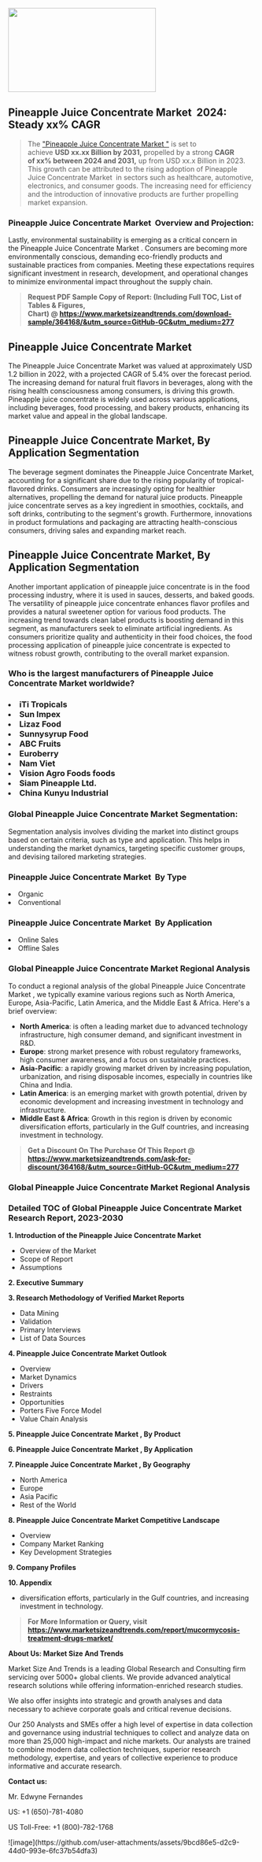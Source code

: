 <p><img class="alignnone size-medium wp-image-20088" src="https://ffe5etoiles.com/wp-content/uploads/2024/12/MST1-300x171.png" alt="" width="300" height="171" /></p><h2 id="ember46" class="ember-view reader-text-block__heading-2">Pineapple Juice Concentrate Market &nbsp;2024: Steady&nbsp;xx% CAGR</h2><blockquote id="ember47" class="ember-view reader-text-block__blockquote">The&nbsp;<a class="app-aware-link " href="https://www.marketsizeandtrends.com/download-sample/364168/&utm_source=GitHub-GC&utm_medium=277" target="_blank" data-test-app-aware-link="">"Pineapple Juice Concentrate Market "</a>&nbsp;is set to achieve&nbsp;<strong>USD&nbsp;xx.xx&nbsp;Billion by 2031,</strong>&nbsp;propelled by a strong&nbsp;<strong>CAGR of&nbsp;xx% between 2024 and 2031,</strong>&nbsp;up from USD xx.x Billion in 2023. This growth can be attributed to the rising adoption of&nbsp;Pineapple Juice Concentrate Market &nbsp;in sectors such as healthcare, automotive, electronics, and consumer goods. The increasing need for efficiency and the introduction of innovative products are further propelling market expansion.</blockquote><h3 id="ember48" class="ember-view reader-text-block__heading-3">Pineapple Juice Concentrate Market &nbsp;Overview and Projection:</h3><p id="ember49" class="ember-view reader-text-block__paragraph">Lastly, environmental sustainability is emerging as a critical concern in the&nbsp;Pineapple Juice Concentrate Market . Consumers are becoming more environmentally conscious, demanding eco-friendly products and sustainable practices from companies. Meeting these expectations requires significant investment in research, development, and operational changes to minimize environmental impact throughout the supply chain.</p><blockquote id="ember50" class="ember-view reader-text-block__blockquote"><strong>Request PDF Sample Copy of Report: (Including Full TOC, List of Tables &amp; Figures, Chart)&nbsp;@&nbsp;<strong><a href="https://www.marketsizeandtrends.com/download-sample/364168/&utm_source=GitHub-GC&utm_medium=277" target="_blank">https://www.marketsizeandtrends.com/download-sample/364168/&utm_source=GitHub-GC&utm_medium=277</a></strong></strong></blockquote><h3 class=""> <h2>Pineapple Juice Concentrate Market</h2><p>The Pineapple Juice Concentrate Market was valued at approximately USD 1.2 billion in 2022, with a projected CAGR of 5.4% over the forecast period. The increasing demand for natural fruit flavors in beverages, along with the rising health consciousness among consumers, is driving this growth. Pineapple juice concentrate is widely used across various applications, including beverages, food processing, and bakery products, enhancing its market value and appeal in the global landscape.</p><h2>Pineapple Juice Concentrate Market, By Application Segmentation</h2><p>The beverage segment dominates the Pineapple Juice Concentrate Market, accounting for a significant share due to the rising popularity of tropical-flavored drinks. Consumers are increasingly opting for healthier alternatives, propelling the demand for natural juice products. Pineapple juice concentrate serves as a key ingredient in smoothies, cocktails, and soft drinks, contributing to the segment's growth. Furthermore, innovations in product formulations and packaging are attracting health-conscious consumers, driving sales and expanding market reach.</p><h2>Pineapple Juice Concentrate Market, By Application Segmentation</h2><p>Another important application of pineapple juice concentrate is in the food processing industry, where it is used in sauces, desserts, and baked goods. The versatility of pineapple juice concentrate enhances flavor profiles and provides a natural sweetener option for various food products. The increasing trend towards clean label products is boosting demand in this segment, as manufacturers seek to eliminate artificial ingredients. As consumers prioritize quality and authenticity in their food choices, the food processing application of pineapple juice concentrate is expected to witness robust growth, contributing to the overall market expansion.</p></h3><h3 id="" class="">Who is the largest manufacturers of&nbsp;Pineapple Juice Concentrate Market  worldwide?</h3><h3 class=""></Li><Li>iTi Tropicals</Li><Li> Sun Impex</Li><Li> Lizaz Food</Li><Li> Sunnysyrup Food</Li><Li> ABC Fruits</Li><Li> Euroberry</Li><Li> Nam Viet</Li><Li> Vision Agro Foods foods</Li><Li> Siam Pineapple Ltd.</Li><Li> China Kunyu Industrial</h3><h3 id="ember53" class="ember-view reader-text-block__heading-3">Global&nbsp;Pineapple Juice Concentrate Market  Segmentation:</h3><p id="ember54" class="ember-view reader-text-block__paragraph">Segmentation analysis involves dividing the market into distinct groups based on certain criteria, such as type and application. This helps in understanding the market dynamics, targeting specific customer groups, and devising tailored marketing strategies.</p><h3 id="" class="">Pineapple Juice Concentrate Market &nbsp;By Type</h3><p></Li><Li>Organic</Li><Li> Conventional</p><h3 id="" class="">Pineapple Juice Concentrate Market &nbsp;By Application</h3><p class=""></Li><Li>Online Sales</Li><Li> Offline Sales</p><h3 id="ember62" class="ember-view reader-text-block__heading-3">Global Pineapple Juice Concentrate Market  Regional Analysis</h3><p id="ember63" class="ember-view reader-text-block__paragraph">To conduct a regional analysis of the global Pineapple Juice Concentrate Market , we typically examine various regions such as North America, Europe, Asia-Pacific, Latin America, and the Middle East &amp; Africa. Here's a brief overview:</p><ul><li><strong>North America</strong>: is often a leading market due to advanced technology infrastructure, high consumer demand, and significant investment in R&amp;D.</li><li><strong>Europe</strong>: strong market presence with robust regulatory frameworks, high consumer awareness, and a focus on sustainable practices.</li><li><strong>Asia-Pacific</strong>: a rapidly growing market driven by increasing population, urbanization, and rising disposable incomes, especially in countries like China and India.</li><li><strong>Latin America</strong>: is an emerging market with growth potential, driven by economic development and increasing investment in technology and infrastructure.</li><li><strong>Middle East &amp; Africa</strong>: Growth in this region is driven by economic diversification efforts, particularly in the Gulf countries, and increasing investment in technology.</li></ul><blockquote id="ember61" class="ember-view reader-text-block__blockquote"><strong>Get a Discount On The Purchase Of This Report @ <strong><a href="https://html-cleaner.com/" target="">https://www.marketsizeandtrends.com/ask-for-discount/364168/&utm_source=GitHub-GC&utm_medium=277</a></strong></strong></blockquote><h3 id="ember62" class="ember-view reader-text-block__heading-3">Global Pineapple Juice Concentrate Market  Regional Analysis</h3><h3 id="" class="">Detailed TOC of Global Pineapple Juice Concentrate Market  Research Report, 2023-2030</h3><p id="" class=""><strong>1. Introduction of the Pineapple Juice Concentrate Market </strong></p><ul><li>Overview of the Market</li><li>Scope of Report</li><li>Assumptions</li></ul><p id="" class=""><strong>2. Executive Summary</strong></p><p id="" class=""><strong>3. Research Methodology of Verified Market Reports</strong></p><ul><li>Data Mining</li><li>Validation</li><li>Primary Interviews</li><li>List of Data Sources</li></ul><p id="" class=""><strong>4. Pineapple Juice Concentrate Market  Outlook</strong></p><ul><li>Overview</li><li>Market Dynamics</li><li>Drivers</li><li>Restraints</li><li>Opportunities</li><li>Porters Five Force Model</li><li>Value Chain Analysis</li></ul><p id="" class=""><strong>5. Pineapple Juice Concentrate Market , By Product</strong></p><p id="" class=""><strong>6. Pineapple Juice Concentrate Market , By Application</strong></p><p id="" class=""><strong>7. Pineapple Juice Concentrate Market , By Geography</strong></p><ul><li>North America</li><li>Europe</li><li>Asia Pacific</li><li>Rest of the World</li></ul><p id="" class=""><strong>8. Pineapple Juice Concentrate Market  Competitive Landscape</strong></p><ul><li>Overview</li><li>Company Market Ranking</li><li>Key Development Strategies</li></ul><p id="" class=""><strong>9. Company Profiles</strong></p><p id="" class=""><strong>10. Appendix</strong></p><ul><li>diversification efforts, particularly in the Gulf countries, and increasing investment in technology.</li></ul><blockquote id="ember65" class="ember-view reader-text-block__blockquote"><strong>For More Information or Query, visit <strong><strong><a href="https://html-cleaner.com/" target="">https://www.marketsizeandtrends.com/report/mucormycosis-treatment-drugs-market/</a></strong></strong></strong></blockquote><p id="" class=""><strong>About Us: Market Size And Trends</strong></p><p id="" class="">Market Size And Trends is a leading Global Research and Consulting firm servicing over 5000+ global clients. We provide advanced analytical research solutions while offering information-enriched research studies.</p><p id="" class="">We also offer insights into strategic and growth analyses and data necessary to achieve corporate goals and critical revenue decisions.</p><p id="" class="">Our 250 Analysts and SMEs offer a high level of expertise in data collection and governance using industrial techniques to collect and analyze data on more than 25,000 high-impact and niche markets. Our analysts are trained to combine modern data collection techniques, superior research methodology, expertise, and years of collective experience to produce informative and accurate research.</p><p id="" class=""><strong>Contact us:</strong></p><p id="" class="">Mr. Edwyne Fernandes</p><p id="" class="">US: +1 (650)-781-4080</p><p id="" class="">US Toll-Free: +1 (800)-782-1768</p>
![image](https://github.com/user-attachments/assets/9bcd86e5-d2c9-44d0-993e-6fc37b54dfa3)
